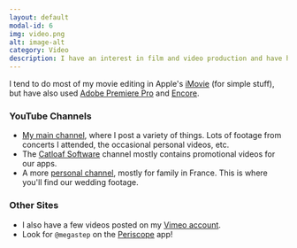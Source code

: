 ```yaml
---
layout: default
modal-id: 6
img: video.png
alt: image-alt
category: Video
description: I have an interest in film and video production and have hundreds of videos posted on YouTube and other sites.
---
```

I tend to do most of my movie editing in Apple's [iMovie](https://www.apple.com/mac/imovie/) (for simple stuff), but have also used [Adobe Premiere Pro](http://www.adobe.com/products/premiere.html) and [Encore](http://tv.adobe.com/product/encore/).

### YouTube Channels
* [My main channel](http://www.youtube.com/user/megastep), where I post a variety of things. Lots of footage from concerts I attended, the occasional personal videos, etc.
* The [Catloaf Software](http://www.youtube.com/user/catloafsoft) channel mostly contains promotional videos for our apps.
* A more [personal channel](https://www.youtube.com/user/stephanepetercx), mostly for family in France. This is where you'll find our wedding footage.

### Other Sites
* I also have a few videos posted on my [Vimeo account](http://vimeo.com/megastep).
* Look for `@megastep` on the [Periscope](http://periscope.tv/) app!
